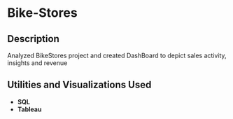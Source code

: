 # Bike-Stores

<h2> Description</h2>
   Analyzed BikeStores project and created DashBoard to depict sales activity, insights and revenue
   
<h2> Utilities and Visualizations Used</h2>
   
- <b>SQL</b> 
- <b>Tableau</b>
